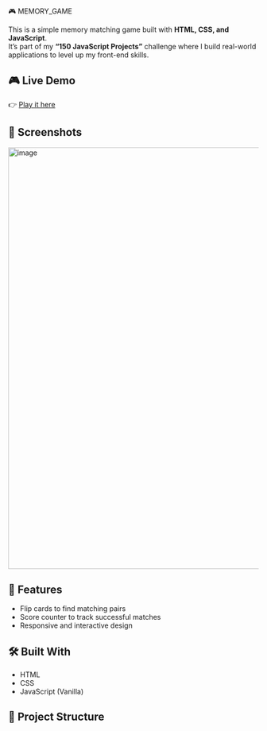 🎮 MEMORY_GAME 

This is a simple memory matching game built with **HTML, CSS, and JavaScript**.  
It’s part of my **“150 JavaScript Projects”** challenge where I build real-world applications to level up my front-end skills.

## 🎮 Live Demo
👉 [Play it here](https://moazahmed3.github.io/MEMORY_GAME/)

## 📸 Screenshots
<img width="1375" height="849" alt="image" src="https://github.com/user-attachments/assets/69ff86e3-e387-4a80-bf71-2c5248920272" />


## 🚀 Features
- Flip cards to find matching pairs
- Score counter to track successful matches
- Responsive and interactive design

## 🛠️ Built With
- HTML
- CSS
- JavaScript (Vanilla)

## 📁 Project Structure
